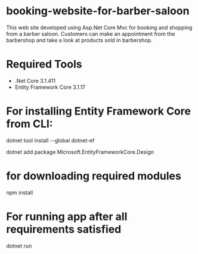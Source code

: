# booking-website-for-barber-saloon

This web site developed using Asp.Net Core Mvc for booking and shopping from a barber saloon. Customers can make an appointment from the barbershop and take a look at products sold in barbershop.

# Required Tools
- .Net Core 3.1.411
- Entity Framework Core 3.1.17

# For installing Entity Framework Core from CLI:

dotnet tool install --global dotnet-ef

dotnet add package Microsoft.EntityFrameworkCore.Design

# for downloading required modules
npm install

# For running app after all requirements satisfied
dotnet run
